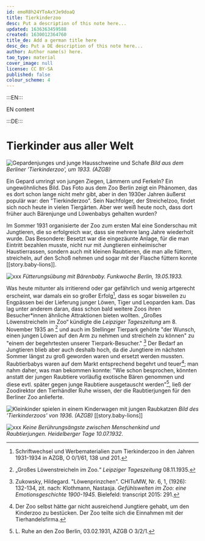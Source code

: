 ```yaml
---
id: emoR8h24YToAxYJe9doaQ
title: Tierkinderzoo
desc: Put a description of this note here...
updated: 1636363459588
created: 1630012364760
title_de: Add a german title here
desc_de: Put a DE description of this note here...
author: Author name(s) here.
tao_type: material
cover_image: null
license: CC BY-SA
published: false
colour_scheme: 4
---
```


:::EN:::

EN content

:::DE:::

# Tierkinder aus aller Welt

![Gepardenjunges und junge Hausschweine und Schafe](/images/cmw/Tierkindergarten_1930er.jpg)
_Bild aus dem Berliner 'Tierkinderzoo', um 1933. (AZGB)_


Ein Gepard umringt von jungen Ziegen, Lämmern und Ferkeln? Ein ungewöhnliches Bild. Das Foto aus dem Zoo Berlin zeigt ein Phänomen, das es dort schon lange nicht mehr gibt, aber in den 1930er Jahren äußerst populär war: den "Tierkinderzoo". Sein Nachfolger, der Streichelzoo, findet sich noch heute in vielen Tiergärten. Aber wer weiß heute noch, dass dort früher auch Bärenjunge und Löwenbabys gehalten wurden?
 
Im Sommer 1931 organisierte der Zoo zum ersten Mal eine Sonderschau mit Jungtieren, die so erfolgreich war, dass sie mehrere lang Jahre wiederholt wurde. Das Besondere: Besetzt war die eingezäunte Anlage, für die man Eintritt bezahlen musste, nicht nur mit Jungtieren einheimischer Haustierrassen, sondern auch mit kleinen Raubtieren, die man alle füttern, streicheln, auf den Schoß nehmen und sogar mit der Flasche füttern konnte [[story.baby-lions]].  

![xxx](/images/TierkinderzooFunkwocheBerlin15Mai1933.jpg)
_Fütterungsübung mit Bärenbaby. Funkwoche Berlin, 19.05.1933._

Was heute mitunter als irritierend oder gar gefährlich und wenig artgerecht erscheint, war damals ein so großer Erfolg[^Tierkinderzoo1], dass es sogar bisweilen zu Engpässen bei der Lieferung junger Löwen, Tiger und Leoparden kam. Das lag unter anderem daran, dass schon bald weitere Zoos ihren Besucher\*innen ähnliche Attraktionen bieten wollten. „Großes Löwenstreicheln im Zoo“ kündigte die _Leipziger Tageszeitung_ am 8. November 1935 an [^Tierkinderzoo2]  und auch im Stellinger Tierpark gehörte "der Wunsch, einen jungen Löwen auf den Arm zu nehmen und streicheln zu können" zu "einem der begehrtesten unserer Tierpark-Besucher." [^Tierkinderzoo3] Der Bedarf an Jungtieren blieb aber auch deshalb hoch, da die Jungtiere im nächsten Sommer längst zu groß geworden waren und ersetzt werden mussten. Raubtierbabys waren auf dem Markt entsprechend begehrt und teuer[^Tierkinderzoo4]; man nahm daher, was man bekommen konnte: "Wie schon besprochen, könnten anstatt der jungen Raubtiere vorläufig exotische Bären genommen und diese evtl. später gegen junge Raubtiere ausgetauscht werden"[^Tierkinderzoo5], ließ der Zoodirektor den Tierhändler Ruhe wissen, der die Raubtierjungen für den Berliner Zoo anlieferte. 





![Kleinkinder spielen in einem Kinderwagen mit jungen Raubkatzen](/images/cmw/Tierkinderzoo_1936.jpg)
_Bild des 'Tierkinderzoos' von 1936. (AZGB)_ [[story.baby-lions]]


![xxx](/images/TierkinderzooHeidelbergerTageblatt10Juli1932.jpg) 
_Keine Berührungsängste zwischen Menschenkind und Raubtierjungen. Heidelberger Tage 10.07.1932._

[^Tierkinderzoo1]: Schriftwechsel und Werbematerialien zum Tierkinderzoo in den Jahren 1931-1934 in AZGB, O 0/1/61, 138 und 201.

[^Tierkinderzoo2]: „Großes Löwenstreicheln im Zoo.“ _Leipziger Tageszeitung_ 08.11.1935.

[^Tierkinderzoo3]: Zukowsky, Hildegard. "Löwenprinzchen". CHITuMW, Nr. 6, 1, (1926): 132-134, zit. nach: Klothmann, Nastasja. _Gefühlswelten im Zoo: eine Emotionsgeschichte 1900-1945._ Bielefeld: transcript 2015: 291.

[^Tierkinderzoo4]: Der Zoo selbst hätte gar nicht ausreichend Jungtiere gehabt, um den Kinderzoo zu bestücken. Der Zoo teilte sich die Einnahmen mit der Tierhandelsfirma. 

[^Tierkinderzoo5]: L. Ruhe an den Zoo Berlin, 03.02.1931, AZGB O 3/2/1.
